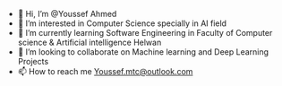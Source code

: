 - 👋 Hi, I’m @Youssef Ahmed
- 👀 I’m interested in Computer Science specially in AI field
- 🌱 I’m currently learning Software Engineering in Faculty of Computer science & Artificial intelligence Helwan
- 💞️ I’m looking to collaborate on Machine learning and Deep Learning Projects 
- 📫 How to reach me Youssef.mtc@outlook.com

<!---
YoussfAhmad/YoussfAhmad is a ✨ special ✨ repository because its `README.md` (this file) appears on your GitHub profile.
You can click the Preview link to take a look at your changes.
--->
